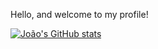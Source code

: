 Hello, and welcome to my profile!

[![João's GitHub stats](https://my-repository-psi-ten.vercel.app/api?username=Joao-Victor-Leite-Firmino)](https://github.com/Joao-Victor-Leite-Firmino/github-readme-stats)
